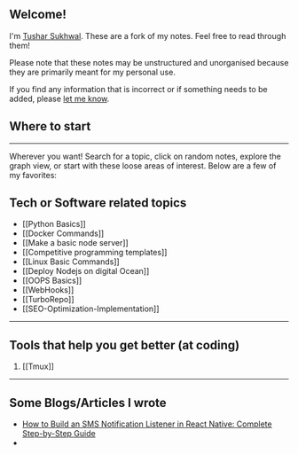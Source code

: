 ## Welcome!

I'm [Tushar Sukhwal](https://tusharsukhwal.com/). These are a fork of my notes. Feel free to read through them!

Please note that these notes may be unstructured and unorganised because they are primarily meant for my personal use.

If you find any information that is incorrect or if something needs to be added, please [let me know](mailto:tusharsuk1234@gmail.com).

## Where to start 
--- 
Wherever you want! Search for a topic, click on random notes, explore the graph view, or start with these loose areas of interest. Below are a few of my favorites:

## Tech or Software related topics

- [[Python Basics]]
- [[Docker Commands]]
- [[Make a basic node server]]
- [[Competitive programming templates]]
- [[Linux Basic Commands]]
- [[Deploy Nodejs on digital Ocean]]
- [[OOPS Basics]]
- [[WebHooks]]
- [[TurboRepo]]
- [[SEO-Optimization-Implementation]]
---
## Tools that help you get better (at coding)

1. [[Tmux]]

---
## Some Blogs/Articles I wrote

- [How to Build an SMS Notification Listener in React Native: Complete Step-by-Step Guide](https://medium.com/@tushars7740/1c339905a329)
- 